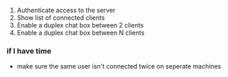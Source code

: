 1. Authenticate access to the server
2. Show list of connected clients 
3. Enable a duplex chat box between 2 clients
4. Enable a duplex chat box between N clients 

### if I have time
- make sure the same user isn't connected twice on seperate machines